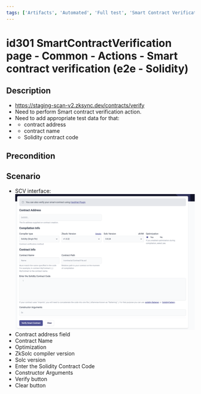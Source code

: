 ```yaml
---
tags: ['Artifacts', 'Automated', 'Full test', 'Smart Contract Verification page', 'Smoke test', 'Solidity', 'Active Partly Manual']
---
```


# id301 SmartContractVerification page - Common - Actions - Smart contract verification (e2e - Solidity)

## Description
  - https://staging-scan-v2.zksync.dev/contracts/verify
  - Need to perform Smart contract verification action.
  - Need to add appropriate test data for that:
  - - contract address
  - - contract name
  - - Solidity contract code

## Precondition


## Scenario
- SCV interface:
  ![Screenshot](../../../../static/img/screenshots/common/SmartContractVerification/id301_1.png)
- Contract address field
- Contract Name
- Optimization
- ZkSolc compiler version
- Solc version
- Enter the Solidity Contract Code
- Constructor Arguments
- Verify button
- Clear button
